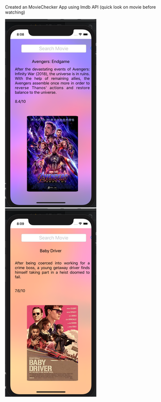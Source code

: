 Created an MovieChecker App using Imdb API (quick look on movie before watching)


![App Brewery Banner](MovieChecker/3.png)
![App Brewery Banner](MovieChecker/4.png)
